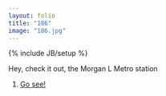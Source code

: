 ```yaml
---
layout: folio
title: "186"
image: "186.jpg"
---
```

{% include JB/setup %}

<div class="copy">
	<p>Hey, check it out, the Morgan L Metro station</p>
</div>

<div class="choice">
	<ol>
		<li><a href="187.html">
			Go see!
		</a></li>
	</ol>
</div>
